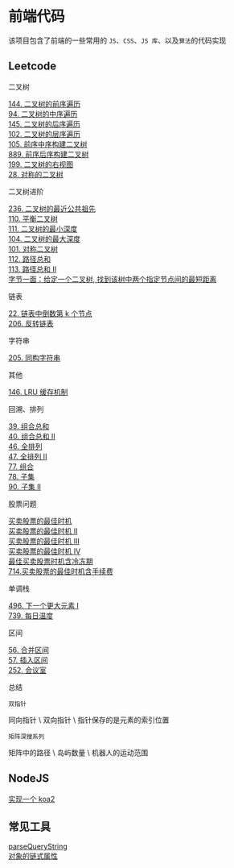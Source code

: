 # 前端代码

该项目包含了前端的一些常用的 `JS`、`CSS`、`JS 库`、以及`算法`的代码实现
## Leetcode

二叉树

[144. 二叉树的前序遍历]()\
[94. 二叉树的中序遍历]()\
[145. 二叉树的后序遍历]()\
[102. 二叉树的层序遍历]()\
[105. 前序中序构建二叉树]()\
[889. 前序后序构建二叉树]()\
[199. 二叉树的右视图]()\
[28. 对称的二叉树](https://github.com/amelia-coding/coding/blob/master/%E7%AE%97%E6%B3%95/leetcode/28.对称的二叉树.js)

二叉树进阶

[236. 二叉树的最近公共祖先]()\
[110. 平衡二叉树]()\
[111. 二叉树的最小深度]()\
[104. 二叉树的最大深度]()\
[101. 对称二叉树]()\
[112. 路径总和]()\
[113. 路径总和 II]()\
[字节一面：给定一个二叉树, 找到该树中两个指定节点间的最短距离](https://github.com/sisterAn/JavaScript-Algorithms/issues/82)

链表

[22. 链表中倒数第 k 个节点]()\
[206. 反转链表]()

字符串

[205. 同构字符串]()

其他

[146. LRU 缓存机制]()

回溯、排列

[39. 组合总和]()\
[40. 组合总和 II]()\
[46. 全排列]()\
[47. 全排列 II]()\
[77. 组合]()\
[78. 子集]()\
[90. 子集 II]()

股票问题

[买卖股票的最佳时机]()\
[买卖股票的最佳时机 II]()\
[买卖股票的最佳时机 III]()\
[买卖股票的最佳时机 IV]()\
[最佳买卖股票时机含冷冻期]()\
[714.买卖股票的最佳时机含手续费]()

单调栈

[496. 下一个更大元素 I]()\
[739. 每日温度]()

区间

[56. 合并区间]()\
[57. 插入区间]()\
[252. 会议室]()

总结

`双指针`

同向指针 \ 双向指针 \ 指针保存的是元素的索引位置

`矩阵深搜系列`

矩阵中的路径 \ 岛屿数量 \ 机器人的运动范围

## NodeJS

[实现一个 koa2](https://github.com/amelia-coding/coding/blob/master/Nodejs/实现koa/like-koa2.js)

## 常见工具

[parseQueryString](https://github.com/amelia-coding/coding/blob/master/工具类/解析url参数.js)\
[对象的链式属性](https://github.com/amelia-coding/coding/blob/master/工具类/对象的链式属性.js)




